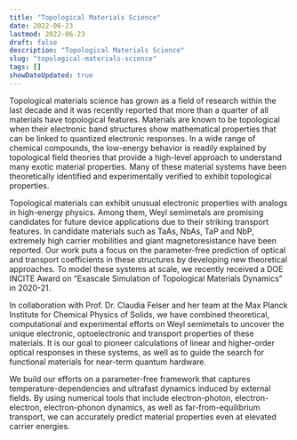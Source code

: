 ```yaml
---
title: "Topological Materials Science"
date: 2022-06-23
lastmod: 2022-06-23
draft: false
description: "Topological Materials Science"
slug: "topological-materials-science"
tags: []
showDateUpdated: true
---
```


Topological materials science has grown as a field of research within the last decade and it was recently reported that more than a quarter of all materials have topological features. Materials are known to be topological when their electronic band structures show mathematical properties that can be linked to quantized electronic responses. In a wide range of chemical compounds, the low-energy behavior is readily explained by topological field theories that provide a high-level approach to understand many exotic material properties. Many of these material systems have been theoretically identified and experimentally verified to exhibit topological properties.

Topological materials can exhibit unusual electronic properties with analogs in high-energy physics. Among them, Weyl semimetals are promising candidates for future device applications due to their striking transport features. In candidate materials such as TaAs, NbAs, TaP and NbP, extremely high carrier mobilities and giant magnetoresistance have been reported. Our work puts a focus on the parameter-free prediction of optical and transport coefficients in these structures by developing new theoretical approaches. To model these systems at scale, we recently received a DOE INCITE Award on “Exascale Simulation of Topological Materials Dynamics” in 2020-21.

In collaboration with Prof. Dr. Claudia Felser and her team at the Max Planck Institute for Chemical Physics of Solids, we have combined theoretical, computational and experimental efforts on Weyl semimetals to uncover the unique electronic, optoelectronic and transport properties of these materials. It is our goal to pioneer calculations of linear and higher-order optical responses in these systems, as well as to guide the search for functional materials for near-term quantum hardware. 

We build our efforts on a parameter-free framework that captures temperature-dependencies and ultrafast dynamics induced by external fields. By using numerical tools that include electron-photon, electron-electron, electron-phonon dynamics, as well as far-from-equilibrium transport, we can accurately predict material properties even at elevated carrier energies. 

